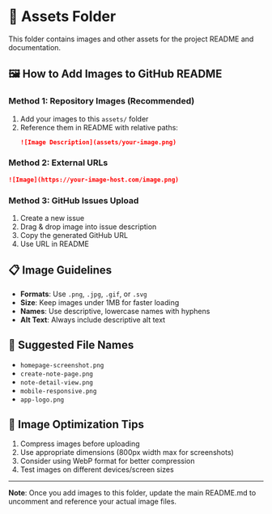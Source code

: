 # 📸 Assets Folder

This folder contains images and other assets for the project README and documentation.

## 🖼️ How to Add Images to GitHub README

### Method 1: Repository Images (Recommended)
1. Add your images to this `assets/` folder
2. Reference them in README with relative paths:
   ```markdown
   ![Image Description](assets/your-image.png)
   ```

### Method 2: External URLs
```markdown
![Image](https://your-image-host.com/image.png)
```

### Method 3: GitHub Issues Upload
1. Create a new issue
2. Drag & drop image into issue description
3. Copy the generated GitHub URL
4. Use URL in README

## 📋 Image Guidelines

- **Formats**: Use `.png`, `.jpg`, `.gif`, or `.svg`
- **Size**: Keep images under 1MB for faster loading
- **Names**: Use descriptive, lowercase names with hyphens
- **Alt Text**: Always include descriptive alt text

## 📁 Suggested File Names

- `homepage-screenshot.png`
- `create-note-page.png`
- `note-detail-view.png`
- `mobile-responsive.png`
- `app-logo.png`

## 🎨 Image Optimization Tips

1. Compress images before uploading
2. Use appropriate dimensions (800px width max for screenshots)
3. Consider using WebP format for better compression
4. Test images on different devices/screen sizes

---

**Note**: Once you add images to this folder, update the main README.md to uncomment and reference your actual image files. 
